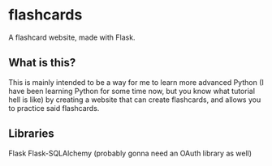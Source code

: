 # flashcards
A flashcard website, made with Flask.

## What is this?
This is mainly intended to be a way for me to learn more advanced Python (I have been learning Python for some time now, but you know what tutorial hell is like) by creating a website that can create flashcards, and allows you to practice said flashcards.

## Libraries
Flask
Flask-SQLAlchemy
(probably gonna need an OAuth library as well)
